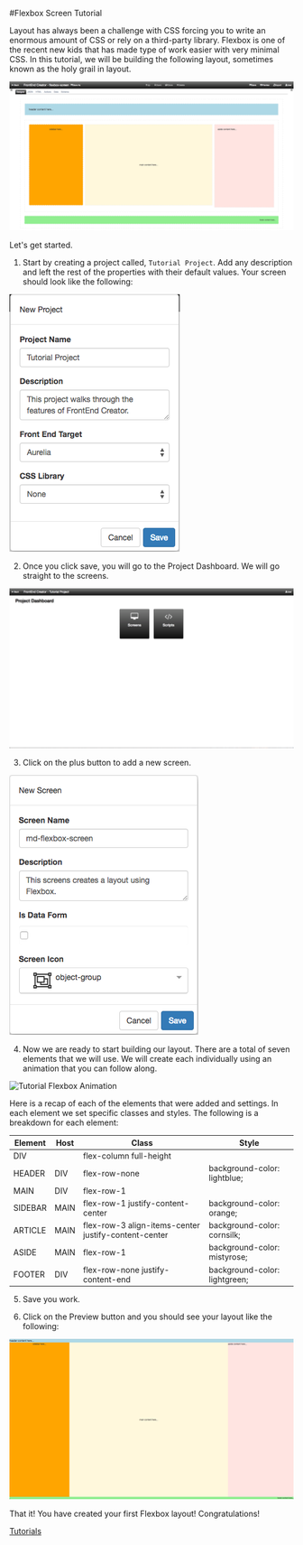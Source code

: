 #Flexbox Screen Tutorial

Layout has always been a challenge with CSS forcing you to write an enormous amount of CSS or rely on a third-party library. Flexbox is one of the recent new kids that has made type of work easier with very minimal CSS. In this tutorial, we will be building the following layout, sometimes known as the holy grail in layout.

![Tutorial Flexbox](../assets/images/tutorials/tutorial-flexbox.png)

Let's get started.

1. Start by creating a project called, `Tutorial Project`. Add any description and left the rest of the properties with their default values. Your screen should look like the following:

  ![Tutorial Project](../assets/images/tutorials/tutorial-project.png)

2. Once you click save, you will go to the Project Dashboard. We will go straight to the screens.

  ![Tutorial Project Dashboard](../assets/images/tutorials/tutorial-project-dashboard.png)

3. Click on the plus button to add a new screen.

  ![Tutorial Screen Properties](../assets/images/tutorials/tutorial-flexbox-screen-properties.png)

4. Now we are ready to start building our layout. There are a total of seven elements that we will use. We will create each individually using an animation that you can follow along.

  ![Tutorial Flexbox Animation](../assets/images/tutorials/tutorial-flexbox-screen.gif)

Here is a recap of each of the elements that were added and settings. In each element we set specific classes and styles. The following is a breakdown for each element:

Element | Host | Class | Style
--- | --- | --- |---
DIV |  | flex-column full-height | 
HEADER | DIV | flex-row-none | background-color: lightblue;
MAIN | DIV | flex-row-1 | 
SIDEBAR | MAIN | flex-row-1 justify-content-center | background-color: orange;
ARTICLE | MAIN | flex-row-3 align-items-center justify-content-center | background-color: cornsilk;
ASIDE | MAIN | flex-row-1 | background-color: mistyrose;
FOOTER | DIV | flex-row-none justify-content-end | background-color: lightgreen;

5. Save you work.

6. Click on the Preview button and you should see your layout like the following:

![Tutorial Flexbox Preview](../assets/images/tutorials/tutorial-flexbox-preview.png)

That it! You have created your first Flexbox layout! Congratulations!

[ Tutorials ](tutorials/tutorials)

